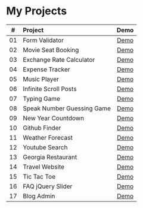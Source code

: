 # My Projects

|  #  | Project                    |                                    Demo                                     |
| :-: | :------------------------- | :-------------------------------------------------------------------------: |
| 01  | Form Validator             |    [Demo](https://hff2.github.io/My-Projects/Form_Validator/index.html)     |
| 02  | Movie Seat Booking         |     [Demo](https://hff2.github.io/My-Projects/Seat_Booking/index.html)      |
| 03  | Exchange Rate Calculator   |     [Demo](https://hff2.github.io/My-Projects/Exchage_Rate/index.html)      |
| 04  | Expense Tracker            |    [Demo](https://hff2.github.io/My-Projects/Expense_Tracker/index.html)    |
| 05  | Music Player               |     [Demo](https://hff2.github.io/My-Projects/Music_Player/index.html)      |
| 06  | Infinite Scroll Posts      |    [Demo](https://hff2.github.io/My-Projects/Infinite_Scroll/index.html)    |
| 07  | Typing Game                |      [Demo](https://hff2.github.io/My-Projects/Typing_Game/index.html)      |
| 08  | Speak Number Guessing Game | [Demo](https://hff2.github.io/My-Projects/Speak_Number_Guessing/index.html) |
| 09  | New Year Countdown         |  [Demo](https://hff2.github.io/My-Projects/New_Year_Countdown/index.html)   |
| 10  | Github Finder              |     [Demo](https://hff2.github.io/My-Projects/Github_Finder/index.html)     |
| 11  | Weather Forecast           |   [Demo](https://hff2.github.io/My-Projects/Weather_Forecast/index.html)    |
| 12  | Youtube Search             |    [Demo](https://hff2.github.io/My-Projects/Youtube_Search/index.html)     |
| 13  | Georgia Restaurant         |  [Demo](https://hff2.github.io/My-Projects/Georgia_Restaurant/index.html)   |
| 14  | Travel Website             |    [Demo](https://hff2.github.io/My-Projects/Travel_Website/index.html)     |
| 15  | Tic Tac Toe                |      [Demo](https://hff2.github.io/My-Projects/Tic_Tac_Toe/index.html)      |
| 16  | FAQ jQuery Slider          |      [Demo](https://hff2.github.io/My-Projects/Faq_Slider/index.html)       |
| 17  | Blog Admin                 |      [Demo](https://hff2.github.io/My-Projects/Blog_Admin/index.html)       |
